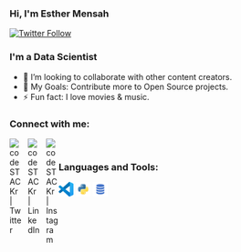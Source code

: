 ### Hi, I'm Esther Mensah
[![Twitter Follow](https://img.shields.io/twitter/follow/DoksBaby?style=for-the-badge)](https://twitter.com/DoksBaby)

### I'm a Data Scientist
- 🤝 I’m looking to collaborate with other content creators.
- 🥅 My Goals: Contribute more to Open Source projects.
- ⚡ Fun fact: I love movies & music.

### Connect with me:
[<img align="left" style="margin-right: 10px;" alt="codeSTACKr | Twitter" width="22px" src="https://cdn.jsdelivr.net/npm/simple-icons@v3/icons/twitter.svg" />][twitter]
[<img align="left" style="margin-right: 10px;" alt="codeSTACKr | LinkedIn" width="22px" src="https://cdn.jsdelivr.net/npm/simple-icons@v3/icons/linkedin.svg" />][linkedin]
[<img align="left" style="" alt="codeSTACKr | Instagram" width="22px" src="https://cdn.jsdelivr.net/npm/simple-icons@v3/icons/instagram.svg" />][instagram]
<br />

### Languages and Tools:
<div>
<img alt="Visual Studio Code" width="26px" src="https://raw.githubusercontent.com/github/explore/80688e429a7d4ef2fca1e82350fe8e3517d3494d/topics/visual-studio-code/visual-studio-code.png" />
<img alt="Python" width="26px" src="https://raw.githubusercontent.com/github/explore/80688e429a7d4ef2fca1e82350fe8e3517d3494d/topics/python/python.png" />
<img alt="SQL" width="26px" src="https://raw.githubusercontent.com/github/explore/80688e429a7d4ef2fca1e82350fe8e3517d3494d/topics/sql/sql.png" />
</div>

<br />
<br />

[twitter]: https://twitter.com/DoksBaby
[instagram]: https://www.instagram.com/_maame_nyarko/
[linkedin]: https://www.linkedin.com/in/esther-mensah/
